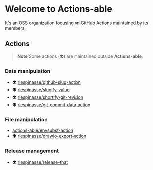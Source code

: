 # Welcome to **Actions-able**

It's an OSS organization focusing on GitHub Actions maintained by its members.

## Actions

> **Note** Some actions (:alien:) are maintained outside **Actions-able**.

### Data manipulation

- :alien: [rlespinasse/github-slug-action](https://github.com/rlespinasse/github-slug-action)
- :alien: [rlespinasse/slugify-value](https://github.com/rlespinasse/slugify-value)
- :alien: [rlespinasse/shortify-git-revision](https://github.com/rlespinasse/shortify-git-revision)
- :alien: [rlespinasse/git-commit-data-action](https://github.com/rlespinasse/git-commit-data-action)

### File manipulation

- [actions-able/envsubst-action](https://github.com/actions-able/envsubst-action)
- :alien: [rlespinasse/drawio-export-action](https://github.com/rlespinasse/drawio-export-action)

### Release management

- :alien: [rlespinasse/release-that](https://github.com/rlespinasse/release-that)

